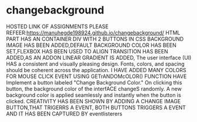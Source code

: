 # changebackground

HOSTED LINK OF ASSIGNMENTS PLEASE REFEER:https://manuhegde198924.github.io/changebackground/
HTML PART HAS AN CONTAINER DIV WITH 2 BUTTONS
IN CSS BACKGROUND IMAGE HAS BEEN ADDED,DEFAULT BACKGROUND COLOR HAS BEEN SET,FLEXBOX HAS BEEN USED TO ALIGN
TRANSITION HAS BEEN ADDED,AS AN ADDON LINEAR GRADIENT IS ADDED,
The user interface (UI) HAS a consistent and visually pleasing design. 
Fonts, colors, and spacing should be coherent across the application.
I HAVE ADDED MANY COLORS FOR MOUSE CLICK EVENT USING GETrANDOMcOLOR() FUNCTION
   HAVE Implement a button labeled "Change Background Color."
    On clicking this button, the background color of the interfACE changeS randomly.
    A new background color is applied seamlessly and instantly when the button is clicked.
    CREATIVITY HAS BEEN SHOWN BY ADDING A CHANGE IMAGE BUTTON,THAT TRIGERRS A EVENT,
BOTH BUTTONS TRIGGERS A EVENT AND IT HAS BEEN CAPTURED BY eventlisterers
